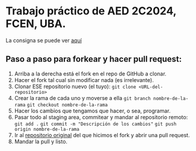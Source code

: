 # Trabajo práctico de AED 2C2024, FCEN, UBA.
La consigna se puede ver [aquí](https://campus.exactas.uba.ar/pluginfile.php/581362/mod_resource/content/9/enunciado.pdf)

## Paso a paso para forkear y hacer pull request:
1. Arriba a la derecha está el fork en el repo de GitHub a clonar.
2. Hacer el fork tal cual sin modificar nada (es irrelevante).
3. Clonar ESE repositorio nuevo (el tuyo):
`git clone <URL-del-repositorio>`
4. Crear la rama de cada uno y moverse a ella
`git branch nombre-de-la-rama`
`git checkout nombre-de-la-rama`
5. Hacer los cambios que tengamos que hacer, o sea, programar.
6. Pasar todo al staging area, commitear y mandar al repositorio remoto:
```git add .```
```git commit -m "Descripción de los cambios"```
```git push origin nombre-de-la-rama```
7. Ir al [repositorio original](https://github.com/Roussineau/BestEffort) del que hicimos el fork y abrir una pull request.
8. Mandar la pull y listo.
